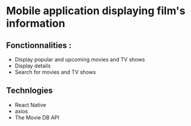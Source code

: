 # Mobile application displaying film's information
## Fonctionnalities : 
- Display popular and upcoming movies and TV shows
- Display details
- Search for movies and TV shows
## Technlogies
 - React Native
 - axios
 - The Movie DB API
